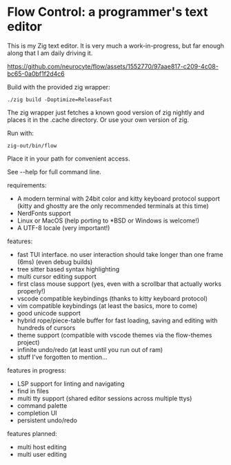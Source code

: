 # Flow Control: a programmer's text editor

This is my Zig text editor. It is very much a work-in-progress, but far enough along that I am daily driving it.


https://github.com/neurocyte/flow/assets/1552770/97aae817-c209-4c08-bc65-0a0bf1f2d4c6

Build with the provided zig wrapper:
```shell
./zig build -Doptimize=ReleaseFast
```

The zig wrapper just fetches a known good version of zig nightly and places it
in the .cache directory. Or use your own version of zig.

Run with:
```shell
zig-out/bin/flow
```

Place it in your path for convenient access.

See --help for full command line.

requirements:
- A modern terminal with 24bit color and kitty keyboard protocol support (kitty and ghostty are the only recommended terminals at this time)
- NerdFonts support
- Linux or MacOS (help porting to *BSD or Windows is welcome!)
- A UTF-8 locale (very important!)

features:
- fast TUI interface. no user interaction should take longer than one frame (6ms) (even debug builds)
- tree sitter based syntax highlighting
- multi cursor editing support
- first class mouse support (yes, even with a scrollbar that actually works properly!)
- vscode compatible keybindings (thanks to kitty keyboard protocol)
- vim compatible keybindings (at least the basics, more to come)
- good unicode support
- hybrid rope/piece-table buffer for fast loading, saving and editing with hundreds of cursors
- theme support (compatible with vscode themes via the flow-themes project)
- infinite undo/redo (at least until you run out of ram)
- stuff I've forgotten to mention...

features in progress:
- LSP support for linting and navigating
- find in files
- multi tty support (shared editor sessions across multiple ttys)
- command palette
- completion UI
- persistent undo/redo

features planned:
- multi host editing
- multi user editing
